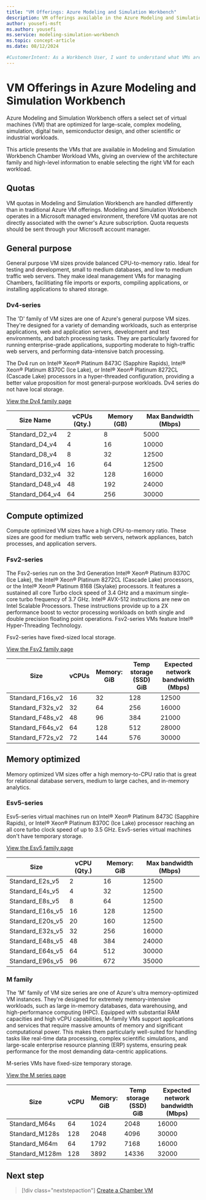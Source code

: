 ```yaml
---
title: "VM Offerings: Azure Modeling and Simulation Workbench"
description: VM offerings available in the Azure Modeling and Simulation Workbench
author: yousefi-msft
ms.author: yousefi
ms.service: modeling-simulation-workbench
ms.topic: concept-article
ms.date: 08/12/2024

#CustomerIntent: As a Workbench User, I want to understand what VMs are offered on the Azure Modeling and Simulation Workbench so that I can pick the right VM for my needs.
---
```

# VM Offerings in Azure Modeling and Simulation Workbench

Azure Modeling and Simulation Workbench offers a select set of virtual machines (VM) that are optimized for large-scale, complex modeling, simulation, digital twin, semiconductor design, and other scientific or industrial workloads.

This article presents the VMs that are available in Modeling and Simulation Workbench Chamber Workload VMs, giving an overview of the architecture family and high-level information to enable selecting the right VM for each workload.

## Quotas

VM quotas in Modeling and Simulation Workbench are handled differently than in traditional Azure VM offerings.  Modeling and Simulation Workbench operates in a Microsoft managed environment, therefore VM quotas are not directly associated with the owner's Azure subscription.  Quota requests should be sent through your Microsoft account manager.

## General purpose

General purpose VM sizes provide balanced CPU-to-memory ratio. Ideal for testing and development, small to medium databases, and low to medium traffic web servers.  They make ideal management VMs for managing Chambers, facilitiating file imports or exports, compiling applications, or installing applications to shared storage.

### Dv4-series

The 'D' family of VM sizes are one of Azure's general purpose VM sizes. They're designed for a variety of demanding workloads, such as enterprise applications, web and application servers, development and test environments, and batch processing tasks. They are particularly favored for running enterprise-grade applications, supporting moderate to high-traffic web servers, and performing data-intensive batch processing.

The Dv4 run on Intel® Xeon® Platinum 8473C (Sapphire Rapids), Intel® Xeon® Platinum 8370C (Ice Lake), or Intel® Xeon® Platinum 8272CL (Cascade Lake) processors in a hyper-threaded configuration, providing a better value proposition for most general-purpose workloads.  Dv4 series do not have local storage.

[View the Dv4 family page](/azure/virtual-machines/sizes/general-purpose/dv4-series.md)

| Size Name | vCPUs (Qty.) | Memory (GB) | Max Bandwidth (Mbps) |
| --- | --- | --- | --- |
| Standard_D2_v4 | 2 | 8 | 5000 |
| Standard_D4_v4 | 4 | 16 | 10000 |
| Standard_D8_v4 | 8 | 32 | 12500 |
| Standard_D16_v4 | 16 | 64 | 12500 |
| Standard_D32_v4 | 32 | 128 | 16000 |
| Standard_D48_v4 | 48 | 192 | 24000 |
| Standard_D64_v4 | 64 | 256 | 30000 |

## Compute optimized

Compute optimized VM sizes have a high CPU-to-memory ratio. These sizes are good for medium traffic web servers, network appliances, batch processes, and application servers.

### Fsv2-series

The Fsv2-series run on the 3rd Generation Intel® Xeon® Platinum 8370C (Ice Lake), the Intel® Xeon® Platinum 8272CL (Cascade Lake) processors, or the Intel® Xeon® Platinum 8168 (Skylake) processors. It features a sustained all core Turbo clock speed of 3.4 GHz and a maximum single-core turbo frequency of 3.7 GHz. Intel® AVX-512 instructions are new on Intel Scalable Processors. These instructions provide up to a 2X performance boost to vector processing workloads on both single and double precision floating point operations. Fsv2-series VMs feature Intel® Hyper-Threading Technology.

Fsv2-series have fixed-sized local storage.

[View the Fsv2 family page](/azure/virtual-machines/sizes/compute-optimized/fsv2-series)

| Size | vCPUs | Memory: GiB | Temp storage (SSD) GiB | Expected network bandwidth (Mbps) |
|---|---|---|---|---|
| Standard_F16s_v2 | 16 | 32  | 128 | 12500 |
| Standard_F32s_v2 | 32 | 64  | 256 | 16000 |
| Standard_F48s_v2 | 48 | 96  | 384 | 21000 |
| Standard_F64s_v2 | 64 | 128 | 512 | 28000 |
| Standard_F72s_v2 | 72 | 144 | 576 | 30000 |

## Memory optimized

Memory optimized VM sizes offer a high memory-to-CPU ratio that is great for relational database servers, medium to large caches, and in-memory analytics.

### Esv5-series

Esv5-series virtual machines run on Intel® Xeon® Platinum 8473C (Sapphire Rapids), or Intel® Xeon® Platinum 8370C (Ice Lake) processor reaching an all core turbo clock speed of up to 3.5 GHz.  Esv5-series virtual machines don't have temporary storage.

[View the Esv5 family page](/azure/virtual-machines/ev5-esv5-series)

| Size | vCPU  (Qty.) | Memory: GiB | Max bandwidth (Mbps) |
|---|---|---|---|
| Standard_E2s_v5   | 2   | 16  | 12500 |
| Standard_E4s_v5   | 4   | 32  | 12500 |
| Standard_E8s_v5   | 8   | 64  | 12500 |
| Standard_E16s_v5  | 16  | 128 | 12500 |
| Standard_E20s_v5  | 20  | 160 | 12500 |
| Standard_E32s_v5  | 32  | 256 | 16000 |
| Standard_E48s_v5  | 48  | 384 | 24000 |
| Standard_E64s_v5  | 64  | 512 | 30000 |
| Standard_E96s_v5  | 96  | 672 | 35000 |

### M family

The 'M' family of VM size series are one of Azure's ultra memory-optimized VM instances. They're designed for extremely memory-intensive workloads, such as large in-memory databases, data warehousing, and high-performance computing (HPC). Equipped with substantial RAM capacities and high vCPU capabilities, M-family VMs support applications and services that require massive amounts of memory and significant computational power. This makes them particularly well-suited for handling tasks like real-time data processing, complex scientific simulations, and large-scale enterprise resource planning (ERP) systems, ensuring peak performance for the most demanding data-centric applications.

M-series VMs have fixed-size temporary storage.

[View the M series page](/azure/virtual-machines/m-series)

| Size           | vCPU | Memory: GiB | Temp storage (SSD) GiB | Expected network bandwidth (Mbps) |
|----------------|------|-------------|------------------------|-----------------------------------|
| Standard_M64s  | 64   | 1024        | 2048                   | 16000                             |
| Standard_M128s | 128  | 2048        | 4096                   | 30000                             |
| Standard_M64m  | 64   | 1792        | 7168                   | 16000                             |
| Standard_M128m | 128  | 3892        | 14336                  | 32000                             |

## Next step

> [!div class="nextstepaction"]
> [Create a Chamber VM](./how-to-guide-chamber-vm.md)
